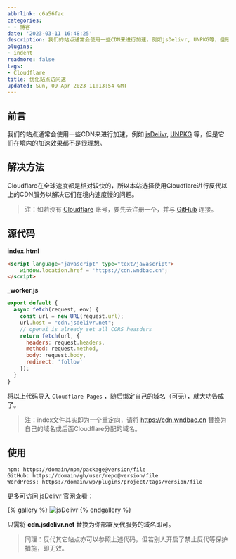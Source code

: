 ```yaml
---
abbrlink: c6a56fac
categories:
- - 博客
date: '2023-03-11 16:48:25'
description: 我们的站点通常会使用一些CDN来进行加速，例如jsDelivr, UNPKG等，但是它们在境内的加速效果都不是很理想，本篇阐述如何用Cloudflare反代它们以达到提速效果。
plugins:
- indent
readmore: false
tags:
- Cloudflare
title: 优化站点访问速
updated: Sun, 09 Apr 2023 11:13:54 GMT
---
```

## 前言

我们的站点通常会使用一些CDN来进行加速，例如 [jsDelivr](https://www.jsdelivr.com), [UNPKG](https://unpkg.com) 等，但是它们在境内的加速效果都不是很理想。

## 解决方法

Cloudflare在全球速度都是相对较快的，所以本站选择使用Cloudflare进行反代以上的CDN服务以解决它们在境内速度慢的问题。

> 注：如若没有 [Cloudflare](https://www.cloudflare.com) 账号，要先去注册一个，并与 [GitHub](https://github.com) 连接。

## 源代码

**index.html**

```html
<script language="javascript" type="text/javascript">
	window.location.href = 'https://cdn.wndbac.cn';
</script>
```

**_worker.js**

```js
export default {
  async fetch(request, env) {
    const url = new URL(request.url);
    url.host = "cdn.jsdelivr.net";
    // openai is already set all CORS heasders 
    return fetch(url, {
      headers: request.headers,
      method: request.method,
      body: request.body,
      redirect: 'follow'
    });
  }
}
```

将以上代码导入 `Cloudflare Pages` ，随后绑定自己的域名（可无），就大功告成了。

> 注：index文件其实即为一个重定向，请将 https://cdn.wndbac.cn 替换为自己的域名或后面Cloudflare分配的域名。

## 使用

```
npm: https://domain/npm/package@version/file
GitHub: https://domain/gh/user/repo@version/file
WordPress: https://domain/wp/plugins/project/tags/version/file
```

更多可访问 [jsDelivr](https://www.jsdelivr.com) 官网查看：

{% gallery %}
![jsDelivr](https://cdn.wndbac.cn/gh/wndbac/Static/blog_img/2023/3/image_f05b6c26e4dd9599882c8c06ccb2d0bb.png)
{% endgallery %}

只需将 **cdn.jsdelivr.net** 替换为你部署反代服务的域名即可。

> 同理：反代其它站点亦可以参照上述代码，但若别人开启了禁止反代等保护措施，即无效。

